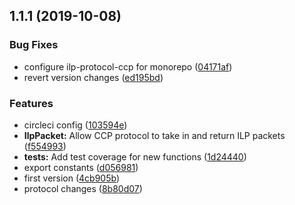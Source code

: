 ## 1.1.1 (2019-10-08)


### Bug Fixes

* configure ilp-protocol-ccp for monorepo ([04171af](https://github.com/interledgerjs/interledgerjs/commit/04171af))
* revert version changes ([ed195bd](https://github.com/interledgerjs/interledgerjs/commit/ed195bd))


### Features

* circleci config ([103594e](https://github.com/interledgerjs/interledgerjs/commit/103594e))
* **IlpPacket:** Allow CCP protocol to take in and return ILP packets ([f554993](https://github.com/interledgerjs/interledgerjs/commit/f554993))
* **tests:** Add test coverage for new functions ([1d24440](https://github.com/interledgerjs/interledgerjs/commit/1d24440))
* export constants ([d056981](https://github.com/interledgerjs/interledgerjs/commit/d056981))
* first version ([4cb905b](https://github.com/interledgerjs/interledgerjs/commit/4cb905b))
* protocol changes ([8b80d07](https://github.com/interledgerjs/interledgerjs/commit/8b80d07))



